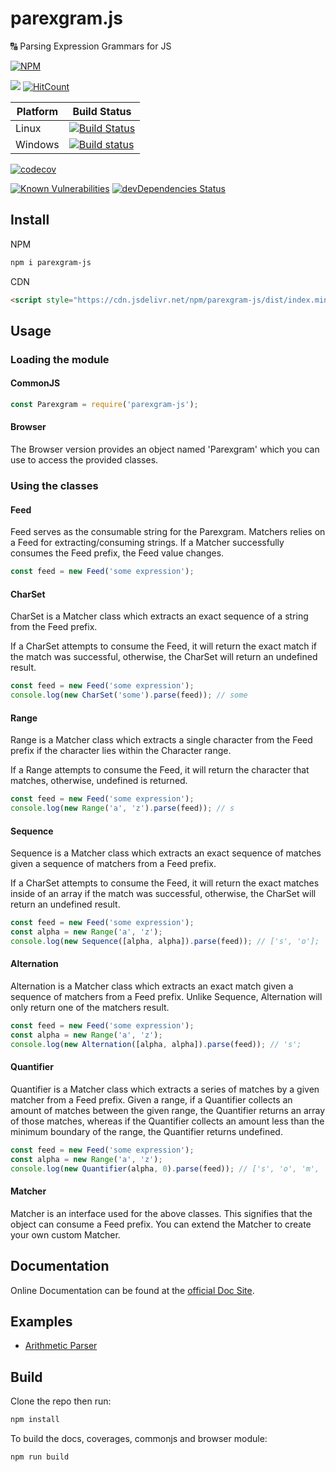 # parexgram.js

🔠 Parsing Expression Grammars for JS

[![NPM](https://nodei.co/npm/parexgram-js.png)](https://nodei.co/npm/parexgram-js/)

[![](https://data.jsdelivr.com/v1/package/npm/parexgram-js/badge)](https://www.jsdelivr.com/package/npm/parexgram-js)
[![HitCount](http://hits.dwyl.io/lxsmnsyc/parexgram.js.svg)](http://hits.dwyl.io/lxsmnsyc/parexgram.js)

| Platform | Build Status |
| --- | --- |
| Linux | [![Build Status](https://travis-ci.org/LXSMNSYC/parexgram.js.svg?branch=master)](https://travis-ci.org/LXSMNSYC/parexgram.js) |
| Windows | [![Build status](https://ci.appveyor.com/api/projects/status/yrqmaodw7215oj6a?svg=true)](https://ci.appveyor.com/project/LXSMNSYC/parexgram-js) |

[![codecov](https://codecov.io/gh/LXSMNSYC/parexgram.js/branch/master/graph/badge.svg)](https://codecov.io/gh/LXSMNSYC/parexgram.js)

[![Known Vulnerabilities](https://snyk.io/test/github/LXSMNSYC/parexgram.js/badge.svg?targetFile=package.json)](https://snyk.io/test/github/LXSMNSYC/parexgram.js?targetFile=package.json)
[![devDependencies Status](https://david-dm.org/lxsmnsyc/parexgram.js/dev-status.svg)](https://david-dm.org/lxsmnsyc/parexgram.js?type=dev)

## Install

NPM

```bash
npm i parexgram-js
```

CDN

```html
<script style="https://cdn.jsdelivr.net/npm/parexgram-js/dist/index.min.js"></script>
```

## Usage

### Loading the module

#### CommonJS

```js
const Parexgram = require('parexgram-js');
```

#### Browser

The Browser version provides an object named 'Parexgram' which you can use to access the provided classes.

### Using the classes

#### Feed

Feed serves as the consumable string for the Parexgram. Matchers relies on a Feed for extracting/consuming strings. If a Matcher successfully consumes the Feed prefix, the Feed value changes.

```js
const feed = new Feed('some expression');
```

#### CharSet

CharSet is a Matcher class which extracts an exact sequence of a string from the Feed prefix.

If a CharSet attempts to consume the Feed, it will return the exact match if the match was successful, otherwise, the CharSet will return an undefined result.

```js
const feed = new Feed('some expression');
console.log(new CharSet('some').parse(feed)); // some
```

#### Range

Range is a Matcher class which extracts a single character from the Feed prefix if the character lies within the Character range.

If a Range attempts to consume the Feed, it will return the character that matches, otherwise, undefined is returned.

```js
const feed = new Feed('some expression');
console.log(new Range('a', 'z').parse(feed)); // s
```

#### Sequence

Sequence is a Matcher class which extracts an exact sequence of matches given a sequence of matchers from a Feed prefix.

If a CharSet attempts to consume the Feed, it will return the exact matches inside of an array if the match was successful, otherwise, the CharSet will return an undefined result.

```js
const feed = new Feed('some expression');
const alpha = new Range('a', 'z');
console.log(new Sequence([alpha, alpha]).parse(feed)); // ['s', 'o'];
```

#### Alternation

Alternation is a Matcher class which extracts an exact match given a sequence of matchers from a Feed prefix. Unlike Sequence, Alternation will only return one of the matchers result.

```js
const feed = new Feed('some expression');
const alpha = new Range('a', 'z');
console.log(new Alternation([alpha, alpha]).parse(feed)); // 's';
```

#### Quantifier

Quantifier is a Matcher class which extracts a series of matches by a given matcher from a Feed prefix. Given a range, if a Quantifier collects an amount of matches between the given range, the Quantifier returns an array of those matches, whereas if the Quantifier collects an amount less than the minimum boundary of the range, the Quantifier returns undefined.

```js
const feed = new Feed('some expression');
const alpha = new Range('a', 'z');
console.log(new Quantifier(alpha, 0).parse(feed)); // ['s', 'o', 'm', 'e']
```

#### Matcher

Matcher is an interface used for the above classes. This signifies that the object can consume a Feed prefix. You can extend the Matcher to create your own custom Matcher.

## Documentation

Online Documentation can be found  at the [official Doc Site](https://lxsmnsyc.github.io/parexgram.js/).

## Examples

* [Arithmetic Parser](https://github.com/LXSMNSYC/arithmetic-parser-demo)

## Build

Clone the repo then run:

```bash
npm install
```

To build the docs, coverages, commonjs and browser module:

```bash
npm run build
```
